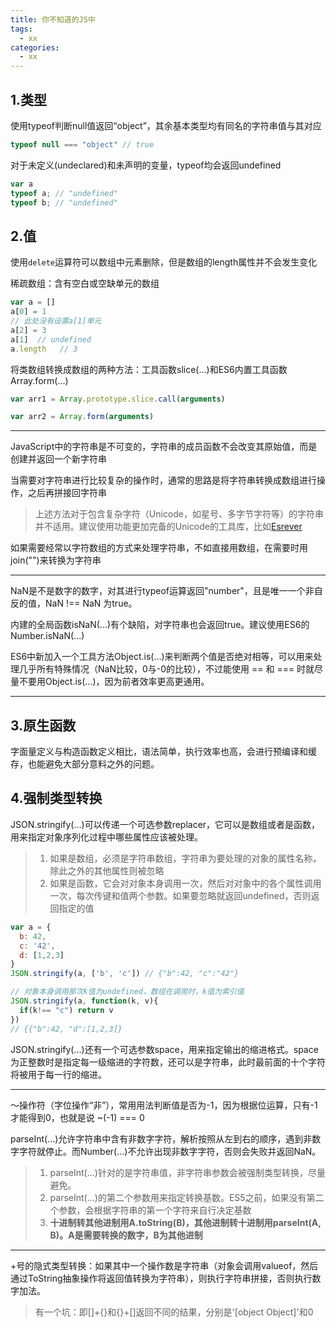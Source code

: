 ```yaml
---
title: 你不知道的JS中
tags:
  - xx
categories:
  - xx
---
```

## 1.类型
使用typeof判断null值返回“object”，其余基本类型均有同名的字符串值与其对应
``` javascript
typeof null === "object" // true
```
<!--more-->
对于未定义(undeclared)和未声明的变量，typeof均会返回undefined
``` javascript
var a
typeof a; // "undefined"
typeof b; // "undefined"
```
## 2.值
使用`delete`运算符可以数组中元素删除，但是数组的length属性并不会发生变化

稀疏数组：含有空白或空缺单元的数组
``` javascript
var a = []
a[0] = 1
// 此处没有设置a[1]单元
a[2] = 3
a[1]  // undefined
a.length   // 3
```

将类数组转换成数组的两种方法：工具函数slice(...)和ES6内置工具函数Array.form(...)
``` javascript
var arr1 = Array.prototype.slice.call(arguments)

var arr2 = Array.form(arguments)
```

------
JavaScript中的字符串是不可变的，字符串的成员函数不会改变其原始值，而是创建并返回一个新字符串

当需要对字符串进行比较复杂的操作时，通常的思路是将字符串转换成数组进行操作，之后再拼接回字符串
> 上述方法对于包含复杂字符（Unicode，如星号、多字节字符等）的字符串并不适用。建议使用功能更加完备的Unicode的工具库，比如[Esrever](https://github.com/mathiasbynens/esrever)

如果需要经常以字符数组的方式来处理字符串，不如直接用数组，在需要时用join("")来转换为字符串

------
NaN是不是数字的数字，对其进行typeof运算返回"number"，且是唯一一个非自反的值，NaN !== NaN 为true。

内建的全局函数isNaN(...)有个缺陷，对字符串也会返回true。建议使用ES6的 Number.isNaN(...)

ES6中新加入一个工具方法Object.is(...)来判断两个值是否绝对相等，可以用来处理几乎所有特殊情况（NaN比较，0与-0的比较），不过能使用 == 和 === 时就尽量不要用Object.is(...)，因为前者效率更高更通用。

------

## 3.原生函数
字面量定义与构造函数定义相比，语法简单，执行效率也高，会进行预编译和缓存，也能避免大部分意料之外的问题。

## 4.强制类型转换
JSON.stringify(...)可以传递一个可选参数replacer，它可以是数组或者是函数，用来指定对象序列化过程中哪些属性应该被处理。
> 1. 如果是数组，必须是字符串数组，字符串为要处理的对象的属性名称，除此之外的其他属性则被忽略
> 2. 如果是函数，它会对对象本身调用一次，然后对对象中的各个属性调用一次，每次传键和值两个参数。如果要忽略就返回undefined，否则返回指定的值

``` javascript
var a = {
  b: 42,
  c: '42',
  d: [1,2,3]
}
JSON.stringify(a, ['b', 'c']) // {"b":42, "c":"42"}

// 对象本身调用那次k值为undefined，数组在调用时，k值为索引值
JSON.stringify(a, function(k, v){
  if(k!== "c") return v
})
// {{"b":42, "d":[1,2,3]}
```
JSON.stringify(...)还有一个可选参数space，用来指定输出的缩进格式。space为正整数时是指定每一级缩进的字符数，还可以是字符串，此时最前面的十个字符将被用于每一行的缩进。

---
～操作符（字位操作“非”），常用用法判断值是否为-1，因为根据位运算，只有-1才能得到0，也就是说  ~(-1) === 0

parseInt(...)允许字符串中含有非数字字符，解析按照从左到右的顺序，遇到非数字字符就停止。而Number(...)不允许出现非数字字符，否则会失败并返回NaN。
> 1. parseInt(...)针对的是字符串值，非字符串参数会被强制类型转换，尽量避免。
> 2. parseInt(...)的第二个参数用来指定转换基数。ES5之前，如果没有第二个参数，会根据字符串的第一个字符来自行决定基数
> 3. **十进制转其他进制用A.toString(B)，其他进制转十进制用parseInt(A, B)。A是需要转换的数字，B为其他进制**

---
+号的隐式类型转换：如果其中一个操作数是字符串（对象会调用valueof，然后通过ToString抽象操作将返回值转换为字符串），则执行字符串拼接，否则执行数字加法。
> 有一个坑：即\[]+{}和{}+[]返回不同的结果，分别是'[object Object]'和0

